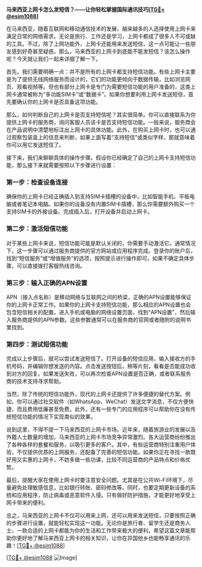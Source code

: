 **马来西亚上网卡怎么发短信？——让你轻松掌握国际通讯技巧[[TG💪+ @esim1088](https://t.me/s/esim1088)]**

在马来西亚，随着互联网和移动通信技术的发展，越来越多的人选择使用上网卡来满足日常的网络需求。无论是旅行、工作还是学习，上网卡都成了很多人不可或缺的工具。不过，除了上网功能外，上网卡还能用来发送短信，这一点可能让一些朋友感到好奇甚至疑惑。那么，马来西亚的上网卡到底能不能发短信？该怎么操作呢？今天就让我们一起来详细了解一下。

首先，我们需要明确一点：并不是所有的上网卡都支持短信功能。有些上网卡主要是为了提供无线网络服务而设计的，它们的功能更倾向于数据传输，比如浏览网页、观看视频等。但也有部分上网卡是专门为需要短信功能的用户准备的，这类上网卡通常被称为“多功能SIM卡”或“数据卡”。如果你想要利用上网卡发送短信，首先要确认你的上网卡是否具备这项功能。

那么，如何判断自己的上网卡是否支持短信呢？其实很简单。你可以直接联系为你提供上网卡的服务商，询问客服人员该卡是否支持短信功能。一般来说，服务商会在产品说明中清楚地标注出上网卡的具体功能。此外，在购买上网卡时，也可以通过观察包装盒上的信息来判断，如果上面写着“支持短信”或类似字样，那就意味着你可以用它发送短信了。

接下来，我们来聊聊具体的操作步骤。假设你已经确定了自己的上网卡支持短信功能，那么接下来就需要按照以下步骤进行设置：

### **第一步：检查设备连接**
确保你的上网卡已经正确插入到支持SIM卡插槽的设备中，比如智能手机、平板电脑或者笔记本电脑。如果你的设备没有内置SIM卡插槽，那么你需要额外购买一个支持SIM卡的外接设备。完成插入后，打开设备并启动上网卡。

### **第二步：激活短信功能**
对于某些上网卡来说，短信功能可能是默认关闭的，你需要手动激活它。通常情况下，这一步骤可以通过服务商提供的官方网站或应用程序完成。登录你的账户后，找到“短信服务”或“增值服务”的选项，按照提示进行操作即可。如果不确定具体步骤，可以直接拨打客服热线咨询。

### **第三步：输入正确的APN设置**
APN（接入点名称）是移动网络与互联网之间的桥梁，正确的APN设置能够保证你的上网卡正常工作。如果你的上网卡支持短信功能，那么相应的APN设置也会包含短信相关的配置。进入手机或电脑的网络设置页面，找到“APN设置”，然后输入服务商提供的APN参数。这些参数通常可以在服务商的官网或者随附的说明书里找到。

### **第四步：测试短信功能**
完成以上步骤后，就可以尝试发送短信了。打开设备的短信应用，输入接收方的手机号码，并编辑你想发送的内容。点击发送按钮后，稍等片刻，看看是否能成功收到对方的回复。如果发送失败，可以再次检查APN设置是否正确，或者联系服务商的技术支持寻求帮助。

当然，除了传统的短信功能外，现代的上网卡还提供了许多便捷的替代方案。例如，你可以通过社交软件（如WhatsApp、WeChat）发送文字消息，不仅方便快捷，而且费用低廉甚至免费。此外，还有一些专门的应用程序可以帮助你在没有传统短信功能的情况下实现类似的效果。

说到这里，不得不提一下马来西亚的上网卡市场。近年来，随着旅游业的发展以及外籍人士数量的增加，马来西亚的上网卡市场竞争异常激烈。各大运营商纷纷推出了各种各样的套餐和服务，以吸引更多的客户。其中，有些运营商特别注重用户体验，不仅提供优质的上网服务，还配备了完善的短信功能。如果你正在寻找一款既好用又实惠的上网卡，不妨多做一些功课，比较不同运营商的产品特点和价格优势。

最后，提醒大家在使用上网卡时要注意安全问题。尤其是在公共Wi-Fi环境下，尽量避免处理敏感信息，比如银行转账、密码修改等。同时，也要定期更新设备的系统和应用程序，防止病毒或恶意软件入侵。只有做好防护措施，才能更好地享受上网卡带来的便利。

总之，马来西亚的上网卡不仅可以用来上网，还可以用来发送短信，只要按照正确的步骤进行设置，就能轻松实现这一功能。无论你是旅行者、留学生还是商务人士，一款合适的上网卡都能为你的生活和工作带来极大的便利。希望这篇文章能帮助你更好地了解马来西亚上网卡的相关知识，让你在异国他乡也能畅享通讯的乐趣！[[TG💪+ @esim1088](https://t.me/s/esim1088)]

[[TG💪+ @esim1088](https://t.me/s/esim1088) ![Image](https://i.postimg.cc/4NQfJmqS/Snipaste-2025-05-13-00-14-12.png)]